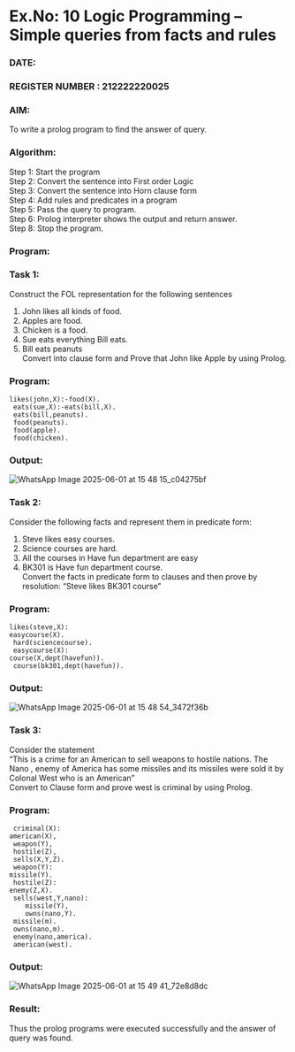 # Ex.No: 10  Logic Programming –  Simple queries from facts and rules
### DATE:                                                                            
### REGISTER NUMBER : 212222220025
### AIM: 
To write a prolog program to find the answer of query. 
###  Algorithm:
 Step 1: Start the program <br> 
 Step 2: Convert the sentence into First order Logic  <br> 
 Step 3:  Convert the sentence into Horn clause form  <br> 
 Step 4: Add rules and predicates in a program   <br> 
 Step 5:  Pass the query to program. <br> 
 Step 6: Prolog interpreter shows the output and return answer. <br> 
 Step 8:  Stop the program.
### Program:
### Task 1:
Construct the FOL representation for the following sentences <br> 
1.	John likes all kinds of food.  <br> 
2.	Apples are food.  <br> 
3.	Chicken is a food.  <br> 
4.	Sue eats everything Bill eats. <br> 
5.	 Bill eats peanuts  <br> 
   Convert into clause form and Prove that John like Apple by using Prolog. <br> 
### Program:
```
likes(john,X):-food(X).
 eats(sue,X):-eats(bill,X).
 eats(bill,peanuts).
 food(peanuts).
 food(apple).
 food(chicken).
```
### Output:
![WhatsApp Image 2025-06-01 at 15 48 15_c04275bf](https://github.com/user-attachments/assets/61f82eb7-d4c5-4c99-a272-04b584871785)

### Task 2:
Consider the following facts and represent them in predicate form: <br>              
1.	Steve likes easy courses. <br> 
2.	Science courses are hard. <br> 
3. All the courses in Have fun department are easy <br> 
4. BK301 is Have fun department course.<br> 
Convert the facts in predicate form to clauses and then prove by resolution: “Steve likes BK301 course”<br> 

### Program:
```
likes(steve,X):
easycourse(X).
 hard(sciencecourse).
 easycourse(X):
course(X,dept(havefun)).
 course(bk301,dept(havefun)).
```
### Output:
![WhatsApp Image 2025-06-01 at 15 48 54_3472f36b](https://github.com/user-attachments/assets/d3793b14-cdbe-4eb8-887b-1b5905e6a845)

### Task 3:
Consider the statement <br> 
“This is a crime for an American to sell weapons to hostile nations. The Nano , enemy of America has some missiles and its missiles were sold it by Colonal West who is an American” <br> 
Convert to Clause form and prove west is criminal by using Prolog.<br> 
### Program:
```
 criminal(X):
american(X),
 weapon(Y),
 hostile(Z),
 sells(X,Y,Z).
 weapon(Y):
missile(Y).
 hostile(Z):
enemy(Z,X).
 sells(west,Y,nano):
    missile(Y),
    owns(nano,Y).
 missile(m).
 owns(nano,m).
 enemy(nano,america).
 american(west).
```
### Output:
![WhatsApp Image 2025-06-01 at 15 49 41_72e8d8dc](https://github.com/user-attachments/assets/60987505-9891-48f3-91e4-1ac698fcd2a5)

### Result:
Thus the prolog programs were executed successfully and the answer of query was found.
